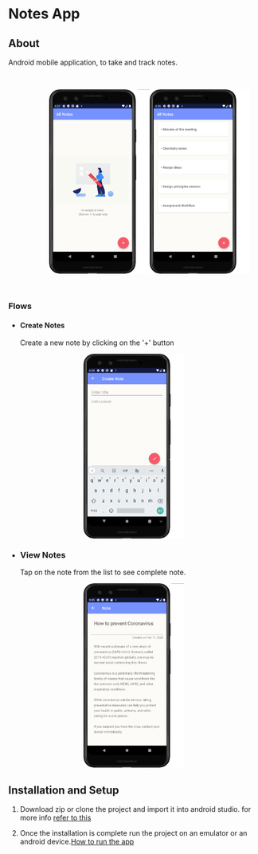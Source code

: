 # Notes App

## About
Android mobile application, to take and track notes.

<p style="display: flex;
        width: 100%;
        flex: 1;
        align-items: center;
        align:center;
        spacing: 80px;
        justify-content: center;
        padding: 32px;
" align="center">
<img src="Screenshots/empty-state.png" width="40%"/>
<img src="Screenshots/notes-list.png" width="40%"/>
</p>

### Flows
* #### Create Notes
  Create a new note by clicking on the '+' button
<p align="center">
<img src="Screenshots/editing-state.png" width="40%" align="center"/>
</p>

* ### View Notes
  Tap on the note from the list to see complete note.
<p align="center">
<img src="Screenshots/note-detail.png" width="40%"/>
</p>


## Installation and Setup

1. Download zip or clone the project and import it into android studio. for more info [refer to this](https://help.dropsource.com/docs/documentation/after-dropsource/accessing-your-source-code/importing-source-code-into-android-studio/)

2. Once the installation is complete run the project on an emulator or an android device.[How to run the app](https://developer.android.com/training/basics/firstapp/running-app)
  



